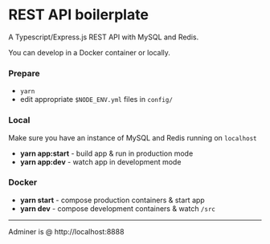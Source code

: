 # REST API boilerplate

A Typescript/Express.js REST API with MySQL and Redis.

You can develop in a Docker container or locally.

### Prepare

- `yarn`
- edit appropriate `$NODE_ENV.yml` files in `config/`

### **Local**

Make sure you have an instance of MySQL and Redis running on `localhost`

- **yarn app:start** - build app & run in production mode
- **yarn app:dev** - watch app in development mode

### **Docker**

- **yarn start** - compose production containers & start app
- **yarn dev** - compose development containers & watch `/src`

---

Adminer is @ http://localhost:8888
